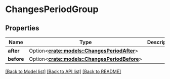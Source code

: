 # ChangesPeriodGroup

## Properties

Name | Type | Description | Notes
------------ | ------------- | ------------- | -------------
**after** | Option<[**crate::models::ChangesPeriodAfter**](changes.After.md)> |  | [optional]
**before** | Option<[**crate::models::ChangesPeriodBefore**](changes.Before.md)> |  | [optional]

[[Back to Model list]](../README.md#documentation-for-models) [[Back to API list]](../README.md#documentation-for-api-endpoints) [[Back to README]](../README.md)
